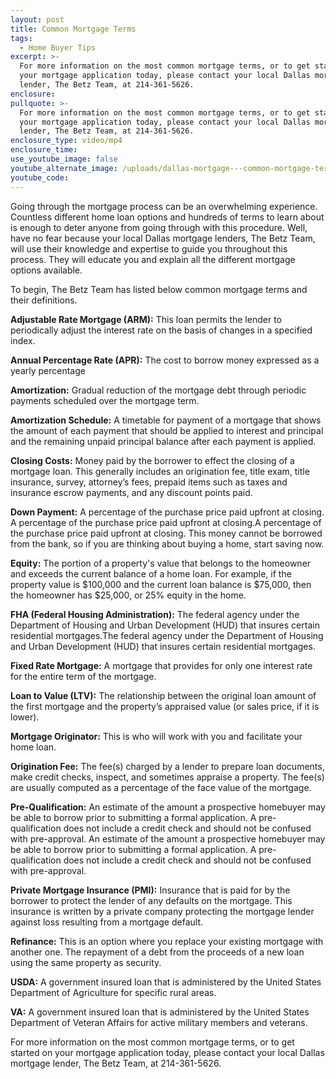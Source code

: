 ```yaml
---
layout: post
title: Common Mortgage Terms
tags:
  - Home Buyer Tips
excerpt: >-
  For more information on the most common mortgage terms, or to get started on
  your mortgage application today, please contact your local Dallas mortgage
  lender, The Betz Team, at 214-361-5626.
enclosure:
pullquote: >-
  For more information on the most common mortgage terms, or to get started on
  your mortgage application today, please contact your local Dallas mortgage
  lender, The Betz Team, at 214-361-5626.
enclosure_type: video/mp4
enclosure_time:
use_youtube_image: false
youtube_alternate_image: /uploads/dallas-mortgage---common-mortgage-terms.png
youtube_code:
---
```


Going through the mortgage process can be an overwhelming experience. Countless different home loan options and hundreds of terms to learn about is enough to deter anyone from going through with this procedure. Well, have no fear because your local Dallas mortgage lenders, The Betz Team, will use their knowledge and expertise to guide you throughout this process. They will educate you and explain all the different mortgage options available.

To begin, The Betz Team has listed below common mortgage terms and their definitions.

**Adjustable Rate Mortgage (ARM):** This loan permits the lender to periodically adjust the interest rate on the basis of changes in a specified index.

**Annual Percentage Rate (APR):** The cost to borrow money expressed as a yearly percentage

**Amortization:** Gradual reduction of the mortgage debt through periodic payments scheduled over the mortgage term.

**Amortization Schedule:** A timetable for payment of a mortgage that shows the amount of each payment that should be applied to interest and principal and the remaining unpaid principal balance after each payment is applied.

**Closing Costs:** Money paid by the borrower to effect the closing of a mortgage loan. This generally includes an origination fee, title exam, title insurance, survey, attorney’s fees, prepaid items such as taxes and insurance escrow payments, and any discount points paid.

**Down Payment:** A percentage of the purchase price paid upfront at closing. A percentage of the purchase price paid upfront at closing.A percentage of the purchase price paid upfront at closing. This money cannot be borrowed from the bank, so if you are thinking about buying a home, start saving now.

**Equity:** The portion of a property's value that belongs to the homeowner and exceeds the current balance of a home loan. For example, if the property value is $100,000 and the current loan balance is $75,000, then the homeowner has $25,000, or 25% equity in the home.

**FHA (Federal Housing Administration):** The federal agency under the Department of Housing and Urban Development (HUD) that insures certain residential mortgages.The federal agency under the Department of Housing and Urban Development (HUD) that insures certain residential mortgages.

**Fixed Rate Mortgage:** A mortgage that provides for only one interest rate for the entire term of the mortgage.

**Loan to Value (LTV):** The relationship between the original loan amount of the first mortgage and the property’s appraised value (or sales price, if it is lower).

**Mortgage Originator:** This is who will work with you and facilitate your home loan.

**Origination Fee:** The fee(s) charged by a lender to prepare loan documents, make credit checks, inspect, and sometimes appraise a property. The fee(s) are usually computed as a percentage of the face value of the mortgage.

**Pre-Qualification:** An estimate of the amount a prospective homebuyer may be able to borrow prior to submitting a formal application. A pre-qualification does not include a credit check and should not be confused with pre-approval. An estimate of the amount a prospective homebuyer may be able to borrow prior to submitting a formal application. A pre-qualification does not include a credit check and should not be confused with pre-approval.

**Private Mortgage Insurance (PMI):** Insurance that is paid for by the borrower to protect the lender of any defaults on the mortgage. This insurance is written by a private company protecting the mortgage lender against loss resulting from a mortgage default.

**Refinance:** This is an option where you replace your existing mortgage with another one. The repayment of a debt from the proceeds of a new loan using the same property as security.

**USDA:** A government insured loan that is administered by the United States Department of Agriculture for specific rural areas.

**VA:** A government insured loan that is administered by the United States Department of Veteran Affairs for active military members and veterans.

For more information on the most common mortgage terms, or to get started on your mortgage application today, please contact your local Dallas mortgage lender, The Betz Team, at 214-361-5626.